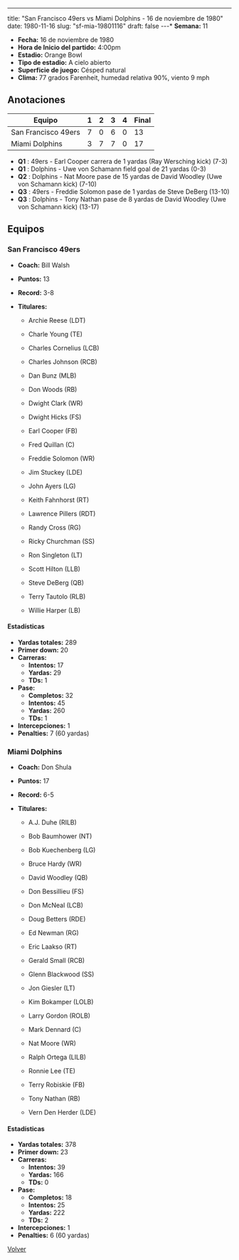 ---
title: "San Francisco 49ers vs Miami Dolphins - 16 de noviembre de 1980"
date: 1980-11-16
slug: "sf-mia-19801116"
draft: false
---* **Semana:** 11
* **Fecha:** 16 de noviembre de 1980
* **Hora de Inicio del partido:** 4:00pm
* **Estadio:** Orange Bowl
* **Tipo de estadio:** A cielo abierto
* **Superficie de juego:** Césped natural
* **Clima:** 77 grados Farenheit, humedad relativa 90%, viento 9 mph




## Anotaciones
| Equipo | 1 | 2 | 3 | 4 | Final |
|--------|---|---|---|---|-------|
| San Francisco 49ers  | 7 | 0 | 6 | 0  | 13 |
| Miami Dolphins  | 3 | 7 | 7 | 0  | 17 |
* **Q1** : 49ers - Earl Cooper carrera de 1 yardas (Ray Wersching kick) (7-3)
* **Q1** : Dolphins - Uwe von Schamann field goal de 21 yardas (0-3)
* **Q2** : Dolphins - Nat Moore pase de 15 yardas de David Woodley (Uwe von Schamann kick) (7-10)
* **Q3** : 49ers - Freddie Solomon pase de 1 yardas de Steve DeBerg (13-10)
* **Q3** : Dolphins - Tony Nathan pase de 8 yardas de David Woodley (Uwe von Schamann kick) (13-17)


## Equipos


### San Francisco 49ers
* **Coach:** Bill Walsh
* **Puntos:** 13
* **Record:** 3-8
* **Titulares:** 

  * Archie Reese (LDT) 

  * Charle Young (TE) 

  * Charles Cornelius (LCB) 

  * Charles Johnson (RCB) 

  * Dan Bunz (MLB) 

  * Don Woods (RB) 

  * Dwight Clark (WR) 

  * Dwight Hicks (FS) 

  * Earl Cooper (FB) 

  * Fred Quillan (C) 

  * Freddie Solomon (WR) 

  * Jim Stuckey (LDE) 

  * John Ayers (LG) 

  * Keith Fahnhorst (RT) 

  * Lawrence Pillers (RDT) 

  * Randy Cross (RG) 

  * Ricky Churchman (SS) 

  * Ron Singleton (LT) 

  * Scott Hilton (LLB) 

  * Steve DeBerg (QB) 

  * Terry Tautolo (RLB) 

  * Willie Harper (LB) 

#### Estadísticas
* **Yardas totales:** 289
* **Primer down:** 20
* **Carreras:**
  * **Intentos:** 17
  * **Yardas:** 29
  * **TDs:** 1
* **Pase:**
  * **Completos:** 32
  * **Intentos:** 45
  * **Yardas:** 260
  * **TDs:** 1
* **Intercepciones:** 1
* **Penalties:** 7 (60 yardas)

### Miami Dolphins
* **Coach:** Don Shula
* **Puntos:** 17
* **Record:** 6-5
* **Titulares:** 

  * A.J. Duhe (RILB) 

  * Bob Baumhower (NT) 

  * Bob Kuechenberg (LG) 

  * Bruce Hardy (WR) 

  * David Woodley (QB) 

  * Don Bessillieu (FS) 

  * Don McNeal (LCB) 

  * Doug Betters (RDE) 

  * Ed Newman (RG) 

  * Eric Laakso (RT) 

  * Gerald Small (RCB) 

  * Glenn Blackwood (SS) 

  * Jon Giesler (LT) 

  * Kim Bokamper (LOLB) 

  * Larry Gordon (ROLB) 

  * Mark Dennard (C) 

  * Nat Moore (WR) 

  * Ralph Ortega (LILB) 

  * Ronnie Lee (TE) 

  * Terry Robiskie (FB) 

  * Tony Nathan (RB) 

  * Vern Den Herder (LDE) 

#### Estadísticas
* **Yardas totales:** 378
* **Primer down:** 23
* **Carreras:**
  * **Intentos:** 39
  * **Yardas:** 166
  * **TDs:** 0
* **Pase:**
  * **Completos:** 18
  * **Intentos:** 25
  * **Yardas:** 222
  * **TDs:** 2
* **Intercepciones:** 1
* **Penalties:** 6 (60 yardas)


[Volver](/historia/1980)
